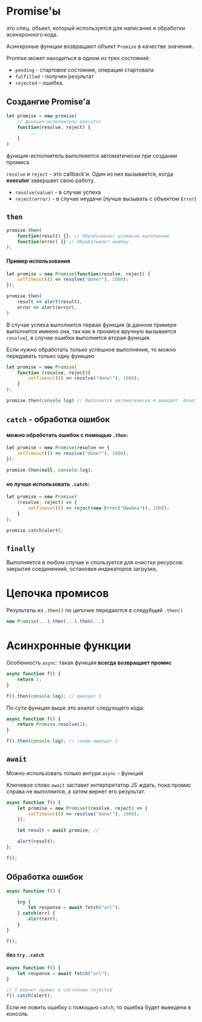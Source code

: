 # Promise'ы

это спец. объект, который используется для написания и обработки асинхронного кода.

Асинхроные функции возвращают объект `Promise` в качестве значения.

Promise может находиться в одном из трех состояний:

- `pending` - стартовое состояние, операция стартовала
- `fulfilled` - получен результат
- `rejected` - ошибка.

## Создангие Promise'а

```js
let promise = new promise(
    // функция-исполнитель executor
    function(resolve, reject) {
        ...
    }
)
```

функция-исполнитель выполняется автоматически при создании промиса

`resolve` и `reject` - это callback'и. Один из них вызывается, когда **executor** завершает свою работу.

- `resolve(value)` - в случае успеха
- `reject(error)` - в случае неудачи (лучше вызывать с объектом `Error`)


## `then`

```js
promise.then(
    function(result) {}, // Обрабатывает успешное выполнение
    function(error) {} // Обрабатывает ошибку
);
```


#### Пример использования

```js
let promise = new Promise(function(resolve, reject) {
    setTimeout(() => resolve("done!"), 1000);
});

promise.then(
    result => alert(result),
    error => alert(error),
)
```

В случае успеха выполнится первая функция (в данном примере выполнится имеено она, так как в промисе вручную вызывается `resolve`), в случае ошибки выполнится вторая функция.

Если нужно обработать только успешное выполнение, то можно передавать только одну функцию

```js
let promise = new Promise(
    function (resolve, reject){
        setTimeout(() => resolve("done!"), 1000);
    }
);

promise.then(console.log) // Выполнится автоматически и выведет: done!
```


## `catch` - обработка ошибок

#### можно обработать ошибок с помощью `.then`:

```js
let promise = new Promise(resolve => {
    setTimeout(() => resolve("done!"), 1000);
});

promise.then(null, console.log);
```

#### но лучше использовать `.catch`:

```js
let promise = new Promise(
    (resolve, reject) => {
        setTimeout(() => reject(new Error("Ошибка")), 1000);
    }
);

promise.catch(alert);
```

## `finally` 

Выполняется в любом случае и спользуется для очистки ресурсов: закрытия соединенний, остановки индикаторов загрузки, 

# Цепочка промисов

Результаты из `.then()` по цепочке передаются в следубщий `.then()`

```js
new Promise(...).then(...).then(...)
```






# Асинхронные функции

Особенность `async`: такая функция **всегда возвращает промис**


```js
async function f() {
    return 1;
}

f().then(console.log); // выведет 1
```

По сути функция выше это аналог следующего кода:

```js
async function f() {
    return Promise.resolve(1);
}

f().then(console.log); // также выведет 1
```

## `await` 

Можно использовать только внтури `async` - функций

Ключевое слово `await` заставит интерпретатор JS ждать, пока промис справа не выполнится, а затем вернет его результат.

```js
async function f() {
    let promise = new Promise((resolve, reject) => {
        setTimeout(() => resolve("done!"), 1000);
    });

    let result = await promise; //

    alert(result);
};

f();
```

## Обработка ошибок 

```js
async function f() {

    try {
        let response = await fetch("url");
    } catch(err) {
        alert(err);
    }
}

f();
```

#### без `try..catch`

```js
async function f() {
    let response = await fetch("url");
}

// f вернет промис в состоянии rejected
f().catch(alert);
```

Если не ловить ошибку с помощью `catch`, то ошибка будет выведена в консоль